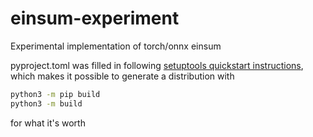 # einsum-experiment
Experimental implementation of torch/onnx einsum

pyproject.toml was filled in following [setuptools quickstart instructions](https://setuptools.pypa.io/en/latest/userguide/quickstart.html),
which makes it possible to generate a distribution with
```bash
python3 -m pip build
python3 -m build
```
for what it's worth

